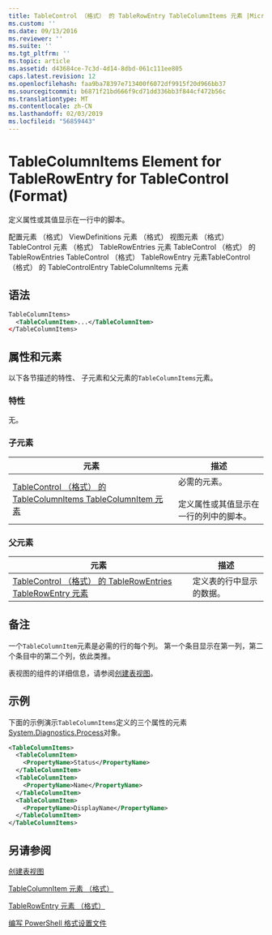 ```yaml
---
title: TableControl （格式） 的 TableRowEntry TableColumnItems 元素 |Microsoft Docs
ms.custom: ''
ms.date: 09/13/2016
ms.reviewer: ''
ms.suite: ''
ms.tgt_pltfrm: ''
ms.topic: article
ms.assetid: d43684ce-7c3d-4d14-8dbd-061c111ee805
caps.latest.revision: 12
ms.openlocfilehash: faa9ba78397e713400f6072df9915f20d966bb37
ms.sourcegitcommit: b6871f21bd666f9cd71dd336bb3f844cf472b56c
ms.translationtype: MT
ms.contentlocale: zh-CN
ms.lasthandoff: 02/03/2019
ms.locfileid: "56859443"
---
```

# <a name="tablecolumnitems-element-for-tablerowentry-for-tablecontrol-format"></a>TableColumnItems Element for TableRowEntry for TableControl (Format)

定义属性或其值显示在一行中的脚本。

配置元素 （格式） ViewDefinitions 元素 （格式） 视图元素 （格式） TableControl 元素 （格式） TableRowEntries 元素 TableControl （格式） 的 TableRowEntries TableControl （格式） TableRowEntry 元素TableControl （格式） 的 TableControlEntry TableColumnItems 元素

## <a name="syntax"></a>语法

```xml
TableColumnItems>
  <TableColumnItem>...</TableColumnItem>
</TableColumnItems>
```

## <a name="attributes-and-elements"></a>属性和元素

以下各节描述的特性、 子元素和父元素的`TableColumnItems`元素。

### <a name="attributes"></a>特性

无。

### <a name="child-elements"></a>子元素

|元素|描述|
|-------------|-----------------|
|[TableControl （格式） 的 TableColumnItems TableColumnItem 元素](./tablecolumnitem-element-for-tablecolumnitems-for-tablecontrol-format.md)|必需的元素。<br /><br /> 定义属性或其值显示在一行的列中的脚本。|

### <a name="parent-elements"></a>父元素

|元素|描述|
|-------------|-----------------|
|[TableControl （格式） 的 TableRowEntries TableRowEntry 元素](./tablerowentry-element-for-tablerowentroes-for-tablecontrol-format.md)|定义表的行中显示的数据。|

## <a name="remarks"></a>备注

一个`TableColumnItem`元素是必需的行的每个列。 第一个条目显示在第一列，第二个条目中的第二个列，依此类推。

表视图的组件的详细信息，请参阅[创建表视图](./creating-a-table-view.md)。

## <a name="example"></a>示例

下面的示例演示`TableColumnItems`定义的三个属性的元素[System.Diagnostics.Process](/dotnet/api/System.Diagnostics.Process)对象。

```xml
<TableColumnItems>
  <TableColumnItem>
    <PropertyName>Status</PropertyName>
  </TableColumnItem>
  <TableColumnItem>
    <PropertyName>Name</PropertyName>
  </TableColumnItem>
  <TableColumnItem>
    <PropertyName>DisplayName</PropertyName>
  </TableColumnItem>
</TableColumnItems>

```

## <a name="see-also"></a>另请参阅

[创建表视图](./creating-a-table-view.md)

[TableColumnItem 元素 （格式）](./tablecolumnitem-element-for-tablecolumnitems-for-tablecontrol-format.md)

[TableRowEntry 元素 （格式）](./tablerowentry-element-for-tablerowentroes-for-tablecontrol-format.md)

[编写 PowerShell 格式设置文件](./writing-a-powershell-formatting-file.md)
